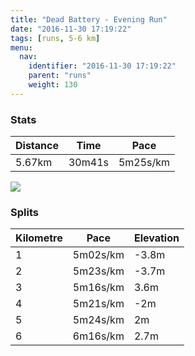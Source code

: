 ```yaml
---
title: "Dead Battery - Evening Run"
date: "2016-11-30 17:19:22"
tags: [runs, 5-6 km]
menu:
  nav:
    identifier: "2016-11-30 17:19:22"
    parent: "runs"
    weight: 130
---
```


### Stats

| Distance | Time | Pace |
|----------|------|------|
|5.67km|30m41s|5m25s/km|

<img src='https://maps.googleapis.com/maps/api/staticmap?maptype=roadmap&path=enc:wwjeIfhvLkCiCkG\{Bto@nBz@cAxATzCxEjUdJbQb@lJhCrIrEzFtEpAlM|VpExPhEd_@oEm\aIuZuKkQsDSuDsEsF}YgJ}NiDqPOwHdAy@cBa@|@y\&key=AIzaSyAfqMeaZ1CCJFGP5cWud__oZnT_Pybg-1M&size=800x800&markers=color:yellow|label:S|53.47212,-2.24916&markers=color:green|label:F|53.47448000000001,-2.251749999999999'>

### Splits

| Kilometre | Pace | Elevation |
|------|------|-----------|
|1|5m02s/km|-3.8m|
|2|5m23s/km|-3.7m|
|3|5m16s/km|3.6m|
|4|5m21s/km|-2m|
|5|5m24s/km|2m|
|6|6m16s/km|2.7m|
